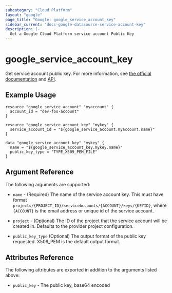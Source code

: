 ```yaml
---
subcategory: "Cloud Platform"
layout: "google"
page_title: "Google: google_service_account_key"
sidebar_current: "docs-google-datasource-service-account-key"
description: |-
  Get a Google Cloud Platform service account Public Key
---
```


# google\_service\_account\_key

Get service account public key. For more information, see [the official documentation](https://cloud.google.com/iam/docs/creating-managing-service-account-keys) and [API](https://cloud.google.com/iam/reference/rest/v1/projects.serviceAccounts.keys/get).


## Example Usage

```hcl
resource "google_service_account" "myaccount" {
  account_id = "dev-foo-account"
}

resource "google_service_account_key" "mykey" {
  service_account_id = "${google_service_account.myaccount.name}"
}

data "google_service_account_key" "mykey" {
  name = "${google_service_account_key.mykey.name}"
  public_key_type = "TYPE_X509_PEM_FILE"
}
```

## Argument Reference

The following arguments are supported:

* `name` - (Required) The name of the service account key. This must have format
    `projects/{PROJECT_ID}/serviceAccounts/{ACCOUNT}/keys/{KEYID}`, where `{ACCOUNT}`
    is the email address or unique id of the service account.

* `project` - (Optional) The ID of the project that the service account will be created in.
    Defaults to the provider project configuration.

* `public_key_type` (Optional) The output format of the public key requested. X509_PEM is the default output format.

## Attributes Reference

The following attributes are exported in addition to the arguments listed above:

* `public_key` - The public key, base64 encoded
